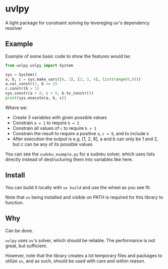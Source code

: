 # uvlpy
A light package for constraint solving by levereging uv's dependency resolver

## Example
Example of some basic code to show the features would be:
```py
from uvlpy.uvlpy import System

sys = System()
a, b, c = sys.make_vars([0, 1], [2, 3, 4], list(range(0,9)))
a.val_constr(1, b == 2)
c.constr(b > 1)
sys.constr(a > 0, c < 9, b.to_constr())
print(sys.execute(a, b, c))
```
Where we:
- Create 3 variables with given possible values
- Constrain `a = 1` to require `b = 2`
- Constrain all values of `c` to require `b > 1`
- Constrain the result to require a positive `a`, `c < 9`, and to include `b`
- After execution the output is e.g. [1, 2, 8], a and b can only be 1 and 2, but c can be any of its possible values

You can see the `sudoku_example.py` for a sudoku solver, 
which uses lists directly instead of destructuring them into variables like here.

## Install
You can build it locally with `uv build` and use the wheel as you see fit.

Note that `uv` being installed and visible on PATH is required for this library to function.

## Why
Can be done. 

`uvlpy` uses `uv`'s solver, which should be reliable. The performance is not great, but sufficient.

However, note that the library creates a lot temporary files and packages to utilize `uv`, and as such, should be used with care and within reason.
